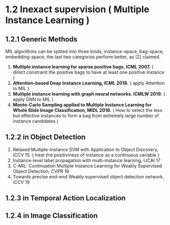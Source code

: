 # 1.2 Inexact supervision ( Multiple Instance Learning )
## 1.2.1 Generic Methods
MIL algorithms can be splited into three kinds, instance-space, bag-space, embedding-space, the last two categories perform better, as [2] claimed.
1. __Multiple instance learning for sparse positive bags, ICML 2007.__
 ( direct constraint the positive bags to have at least one positive instance )
2. __Attention-based Deep Instance Learning, ICML 2018.__
 ( apply Attention to MIL )
3. __Multiple instance learning with graph neural networks. ICMLW 2019.__
 ( apply GNN to MIL )
4. __Monte-Carlo Sampling applied to Multiple Instance Learning for Whole Slide Image Classification, MIDL 2018.__ ( How to select the less but effective instances to form a bag from extremely large number of instance candidates )

## 1.2.2 in Object Detection
1. Relaxed Multiple-Instance SVM with Application to Object Discovery, ICCV 15. 
 ( treat the positiviness of instance as a continuous variable )
2. Instance-level label propagation with multi-instance learning, IJCAI 17
3. C-MIL: Continuation Multiple Instance Learning for Weakly Supervised Object Detection, CVPR 19
4. Towards precise end-end Weakly supervised object detection network, ICCV 19

## 1.2.3 in Temporal Action Localization

## 1.2.4 in Image Classification

